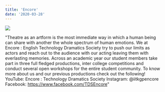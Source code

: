 ```yaml
---
title: 'Encore'
date: '2020-03-28'
--- 
```


![](https://drive.google.com/uc?id=1PshaPSo6ffM1yg8XA9mtj80tlOD5Wygi)

"Theatre as an artform is the most immediate way in which a human being can share with another the whole spectrum of human emotions. We at Encore : English Technology Dramatics Society try to push our limits as actors and reach out to the audience with our acting leaving them with everlasting memories. Across an academic year our student members take part in three full fledged productions, inter college competitions and conduct several open workshops for the entire student community. To know more about us and our previous productions check out the following!
YouTube:  Encore : Technology Dramatics Society
Instagram:  @iitkgpencore
Facebook: https://www.facebook.com/TDSEncore"